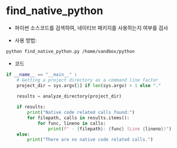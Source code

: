 # find_native_python

- 파이썬 소스코드를 검색하여, 네이티브 패키지를 사용하는지 여부를 검사

- 사용 방법: 

```bash
python find_native_python.py /home/sandbox/python
```

- 코드

```python
if __name__ == "__main__" :
    # Getting a project directory as a command line factor
    project_dir = sys.argv[1] if len(sys.argv) > 1 else "."    
    
    results = analyze_directory(project_dir)

    if results:
        print("Native code related calls found:")
        for filepath, calls in results.items():
            for func, lineno in calls:
                print(f" - {filepath}: {func} (Line {lineno})")
    else:
        print("There are no native code related calls.")
```



